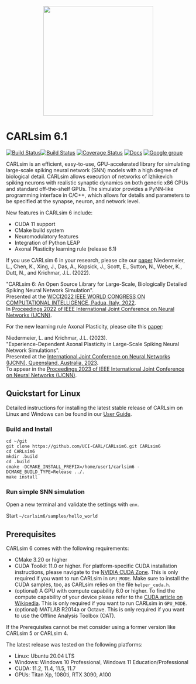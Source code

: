 <!--![](https://sites.socsci.uci.edu/~jkrichma/.Colored-CARL-Logo.gif)-->
<div align="center">
	<img src="https://sites.socsci.uci.edu/~jkrichma/.Colored-CARL-Logo.gif" width="300"/>
</div>

# CARLsim 6.1

[![Build Status](https://github.com/UCI-CARL/CARLsim6/actions/workflows/build.yml/badge.svg)](https://github.com/bainro/autoCARL/actions/runs)[![Build Status](https://github.com/UCI-CARL/CARLsim6/actions/workflows/binaries.yml/badge.svg)](https://github.com/bainro/autoCARL/actions/runs)
[![Coverage Status](https://coveralls.io/repos/github/UCI-CARL/CARLsim6/badge.svg?branch=refs/heads/main)](https://coveralls.io/github/UCI-CARL/CARLsim6?branch=refs/heads/main)
[![Docs](https://img.shields.io/badge/docs-v6.0.0-blue.svg)](http://uci-carl.github.io/CARLsim6)
[![Google group](https://img.shields.io/badge/Google-Discussion%20group-blue.svg)](https://groups.google.com/forum/#!forum/carlsim-snn-simulator)

CARLsim is an efficient, easy-to-use, GPU-accelerated library for simulating large-scale spiking neural network (SNN) models 
with a high degree of biological detail. 
CARLsim allows execution of networks of Izhikevich spiking neurons with realistic synaptic dynamics on both 
generic x86 CPUs and standard off-the-shelf GPUs. 
The simulator provides a PyNN-like programming interface in C/C++, 
which allows for details and parameters to be specified at the synapse, neuron, and network level.

New features in CARLsim 6 include:
- CUDA 11 support
- CMake build system
- Neuromodulatory features
- Integration of Python LEAP 
- Axonal Plasticity learning rule (release 6.1)

If you use CARLsim 6 in your research, please cite our [paper](https://ieeexplore.ieee.org/document/9892644)
Niedermeier, L., Chen, K., Xing, J., Das, A., Kopsick, J., Scott, E., Sutton, N., Weber, K., Dutt, N., and Krichmar, J.L. (2022).

"CARLsim 6: An Open Source Library for Large-Scale, Biologically Detailed Spiking Neural Network Simulation".  
Presented at the [WCCI2022 IEEE WORLD CONGRESS ON COMPUTATIONAL INTELLIGENCE, Padua, Italy, 2022](https://wcci2022.org/).  
In [Proceedings 2022 of IEEE International Joint Conference on Neural Networks (IJCNN)](https://ieeexplore.ieee.org/document/9892644).

For the new learning rule Axonal Plasticity, please cite this [paper](https://www.socsci.uci.edu/~jkrichma/CARLsim61-IJCNN2023.pdf):

Niedermeier, L. and Krichmar, J.L. (2023).  
"Experience-Dependent Axonal Plasticity in Large-Scale Spiking Neural Network Simulations".  
Presented at the [International Joint Conference on Neural Networks (IJCNN), Queensland, Australia, 2023](https://2023.ijcnn.org).   
To appear in  the [Proceedings 2023 of IEEE International Joint Conference on Neural Networks (IJCNN)](https://ieeexplore.ieee.org/xpl/conhome/1000500/all-proceedings).

## Quickstart for Linux

Detailed instructions for installing the latest stable release of CARLsim on Linux and Windows
can be found in our [User Guide](http://uci-carl.github.io/CARLsim6/ch1_getting_started.html).


### Build and Install


```
cd ~/git
git clone https://github.com/UCI-CARL/CARLsim6.git CARLsim6
cd CARLsim6
mkdir .build
cd .build
cmake -DCMAKE_INSTALL_PREFIX=/home/user1/carlsim6 -DCMAKE_BUILD_TYPE=Release ../.
make install
```


### Run simple SNN simulation

Open a new terminal and validate the settings with `env`.

Start `~/carlsim6/samples/hello_world`


## Prerequisites

CARLsim 6 comes with the following requirements:
- CMake 3.20 or higher 
- CUDA Toolkit 11.0 or higher. For platform-specific CUDA installation instructions, please navigate to 
  the [NVIDIA CUDA Zone](https://developer.nvidia.com/cuda-zone).
  This is only required if you want to run CARLsim in `GPU_MODE`. Make sure to install the 
  CUDA samples, too, as CARLsim relies on the file `helper_cuda.h`.
- (optional) A GPU with compute capability 6.0 or higher. To find the compute capability of your device please 
  refer to the [CUDA article on Wikipedia](http://en.wikipedia.org/wiki/CUDA).
  This is only required if you want to run CARLsim in `GPU_MODE`.
- (optional) MATLAB R2014a or Octave. This is only required if you want to use the Offline Analysis Toolbox (OAT).

If the Prerequisites cannot be met consider using a former version like CARLsim 5 or CARLsim 4.

The latest release was tested on the following platforms:  
- Linux:  Ubuntu 20.04 LTS  
- Windows: Windows 10 Professional, Windows 11 Education/Professional  
- CUDA: 11.2, 11.4, 11.5, 11.7  
- GPUs: Titan Xp, 1080ti, RTX 3090, A100  
